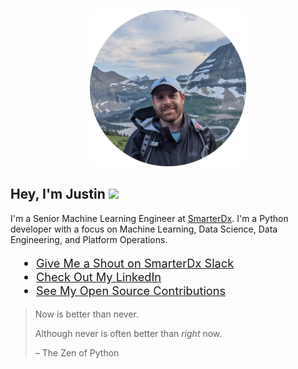 <a href="https://github.com/juftin">
    <p align="center">
    <img src="https://raw.githubusercontent.com/juftin/juftin/main/static/justin_flannery.png"
      width="250" height="250"  alt="juftin logo">
    </p>
</a>

## Hey, I'm Justin <img src="https://media.giphy.com/media/hvRJCLFzcasrR4ia7z/giphy.gif" width="30">

I'm a Senior Machine Learning Engineer at [SmarterDx](https://github.com/smarterdx). I'm a
Python developer with a focus on Machine Learning, Data Science, Data Engineering, 
and Platform Operations.

<head>
    <meta charset="UTF-8">
    <meta name="viewport" content="width=device-width, initial-scale=1.0">
    <title>Contact Information</title>
    <style>
        .contact-list {
            font-size: 1.3em;
            list-style-type: disc;
            margin-left: 10px;
        }
    </style>
</head>
<body>
    <ul class="contact-list">
        <li><a href="https://cdi-ai.slack.com/team/U07JKD1QJ2W">Give Me a Shout on SmarterDx Slack</a></li>
        <li><a href="https://www.linkedin.com/in/justinflannery/">Check Out My LinkedIn</a></li>
        <li><a href="https://github.com/juftin">See My Open Source Contributions</a></li>
    </ul>
</body>

> Now is better than never.
>
> Although never is often better than _right_ now.
>
> – The Zen of Python
